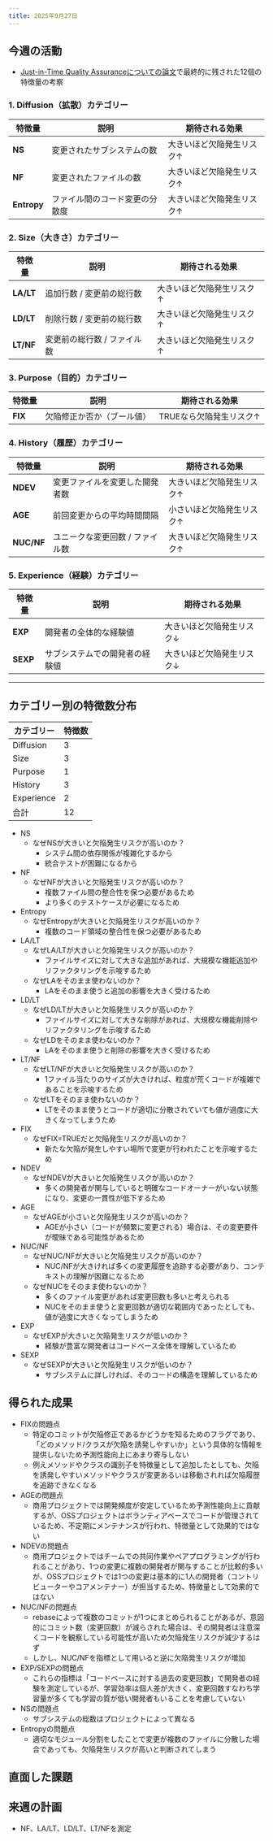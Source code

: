 ```yaml
---
title: 2025年9月27日
---
```

## 今週の活動
- [Just-in-Time Quality  Assuranceについての論文](https://ieeexplore.ieee.org/document/6341763)で最終的に残された12個の特徴量の考察
### 1. Diffusion（拡散）カテゴリー

| 特徴量         | 説明              | 期待される効果       |
| ----------- | --------------- | ------------- |
| **NS**      | 変更されたサブシステムの数   | 大きいほど欠陥発生リスク↑ |
| **NF**      | 変更されたファイルの数     | 大きいほど欠陥発生リスク↑ |
| **Entropy** | ファイル間のコード変更の分散度 | 大きいほど欠陥発生リスク↑ |

### 2. Size（大きさ）カテゴリー

| 特徴量       | 説明              | 期待される効果       |
| --------- | --------------- | ------------- |
| **LA/LT** | 追加行数 / 変更前の総行数  | 大きいほど欠陥発生リスク↑ |
| **LD/LT** | 削除行数 / 変更前の総行数  | 大きいほど欠陥発生リスク↑ |
| **LT/NF** | 変更前の総行数 / ファイル数 | 大きいほど欠陥発生リスク↑ |

### 3. Purpose（目的）カテゴリー

| 特徴量     | 説明            | 期待される効果        |
| ------- | ------------- | -------------- |
| **FIX** | 欠陥修正か否か（ブール値） | TRUEなら欠陥発生リスク↑ |

### 4. History（履歴）カテゴリー

| 特徴量        | 説明                | 期待される効果       |
| ---------- | ----------------- | ------------- |
| **NDEV**   | 変更ファイルを変更した開発者数   | 大きいほど欠陥発生リスク↑ |
| **AGE**    | 前回変更からの平均時間間隔     | 小さいほど欠陥発生リスク↑ |
| **NUC/NF** | ユニークな変更回数 / ファイル数 | 大きいほど欠陥発生リスク↑ |

### 5. Experience（経験）カテゴリー

| 特徴量      | 説明              | 期待される効果       |
| -------- | --------------- | ------------- |
| **EXP**  | 開発者の全体的な経験値     | 大きいほど欠陥発生リスク↓ |
| **SEXP** | サブシステムでの開発者の経験値 | 大きいほど欠陥発生リスク↓ |

---

## カテゴリー別の特徴数分布

| カテゴリー      | 特徴数 |
| ---------- | --- |
| Diffusion  | 3   |
| Size       | 3   |
| Purpose    | 1   |
| History    | 3   |
| Experience | 2   |
| 合計         | 12  |

- NS
	- なぜNSが大きいと欠陥発生リスクが高いのか？
		- システム間の依存関係が複雑化するから
		- 統合テストが困難になるから
- NF
	- なぜNFが大きいと欠陥発生リスクが高いのか？
		- 複数ファイル間の整合性を保つ必要があるため
		- より多くのテストケースが必要になるため
- Entropy
	- なぜEntropyが大きいと欠陥発生リスクが高いのか？
		- 複数のコード領域の整合性を保つ必要があるため
- LA/LT
	- なぜLA/LTが大きいと欠陥発生リスクが高いのか？
		- ファイルサイズに対して大きな追加があれば、大規模な機能追加やリファクタリングを示唆するため
	- なぜLAをそのまま使わないのか？
		- LAをそのまま使うと追加の影響を大きく受けるため
- LD/LT
	- なぜLD/LTが大きいと欠陥発生リスクが高いのか？
		- ファイルサイズに対して大きな削除があれば、大規模な機能削除やリファクタリングを示唆するため
	- なぜLDをそのまま使わないのか？
		- LAをそのまま使うと削除の影響を大きく受けるため
- LT/NF
	- なぜLT/NFが大きいと欠陥発生リスクが高いのか？
		- 1ファイル当たりのサイズが大きければ、粒度が荒くコードが複雑であることを示唆するため
	- なぜLTをそのまま使わないのか？
		- LTをそのまま使うとコードが適切に分散されていても値が過度に大きくなってしまうため
- FIX
	- なぜFIX=TRUEだと欠陥発生リスクが高いのか？
		- 新たな欠陥が発生しやすい場所で変更が行われたことを示唆するため
- NDEV
	- なぜNDEVが大きいと欠陥発生リスクが高いのか？
		- 多くの開発者が関与していると明確なコードオーナーがいない状態になり、変更の一貫性が低下するため
- AGE
	- なぜAGEが小さいと欠陥発生リスクが高いのか？
		- AGEが小さい（コードが頻繁に変更される）場合は、その変更要件が曖昧である可能性があるため
- NUC/NF
	- なぜNUC/NFが大きいと欠陥発生リスクが高いのか？
		- NUC/NFが大きければ多くの変更履歴を追跡する必要があり、コンテキストの理解が困難になるため
	- なぜNUCをそのまま使わないのか？
		- 多くのファイル変更があれば変更回数も多いと考えられる
		- NUCをそのまま使うと変更回数が適切な範囲内であったとしても、値が過度に大きくなってしまうため
- EXP
	- なぜEXPが大きいと欠陥発生リスクが低いのか？
		- 経験が豊富な開発者はコードベース全体を理解しているため
- SEXP
	- なぜSEXPが大きいと欠陥発生リスクが低いのか？
		- サブシステムに詳しければ、そのコードの構造を理解しているため
## 得られた成果
- FIXの問題点
	- 特定のコミットが欠陥修正であるかどうかを知るためのフラグであり、「どのメソッド/クラスが欠陥を誘発しやすいか」という具体的な情報を提供しないため予測性能向上にあまり寄与しない
	- 例えメソッドやクラスの識別子を特徴量として追加したとしても、欠陥を誘発しやすいメソッドやクラスが変更あるいは移動されれば欠陥履歴を追跡できなくなる
- AGEの問題点
	- 商用プロジェクトでは開発頻度が安定しているため予測性能向上に貢献するが、OSSプロジェクトはボランティアベースでコードが管理されているため、不定期にメンテナンスが行われ、特徴量として効果的ではない
- NDEVの問題点
	- 商用プロジェクトではチームでの共同作業やペアプログラミングが行われることがあり、1つの変更に複数の開発者が関与することが比較的多いが、OSSプロジェクトでは1つの変更は基本的に1人の開発者（コントリビューターやコアメンテナー）が担当するため、特徴量として効果的ではない
- NUC/NFの問題点
	- rebaseによって複数のコミットが1つにまとめられることがあるが、意図的にコミット数（変更回数）が減らされた場合は、その開発者は注意深くコードを観察している可能性が高いため欠陥発生リスクが減少するはず
	- しかし、NUC/NFを指標として用いると逆に欠陥発生リスクが増加
- EXP/SEXPの問題点
	- これらの指標は「コードベースに対する過去の変更回数」で開発者の経験を測定しているが、学習効率は個人差が大きく、変更回数すなわち学習量が多くても学習の質が低い開発者もいることを考慮していない
- NSの問題点
	- サブシステムの総数はプロジェクトによって異なる
- Entropyの問題点
	- 適切なモジュール分割をしたことで変更が複数のファイルに分散した場合であっても、欠陥発生リスクが高いと判断されてしまう
## 直面した課題
## 来週の計画
- NF、LA/LT、LD/LT、LT/NFを測定